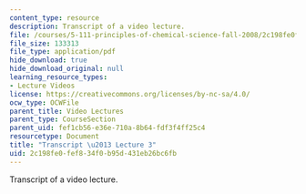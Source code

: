 ```yaml
---
content_type: resource
description: Transcript of a video lecture.
file: /courses/5-111-principles-of-chemical-science-fall-2008/2c198fe0fef834f0b95d431eb26bc6fb_5-111F08-L03.pdf
file_size: 133313
file_type: application/pdf
hide_download: true
hide_download_original: null
learning_resource_types:
- Lecture Videos
license: https://creativecommons.org/licenses/by-nc-sa/4.0/
ocw_type: OCWFile
parent_title: Video Lectures
parent_type: CourseSection
parent_uid: fef1cb56-e36e-710a-8b64-fdf3f4ff25c4
resourcetype: Document
title: "Transcript \u2013 Lecture 3"
uid: 2c198fe0-fef8-34f0-b95d-431eb26bc6fb
---
```

Transcript of a video lecture.